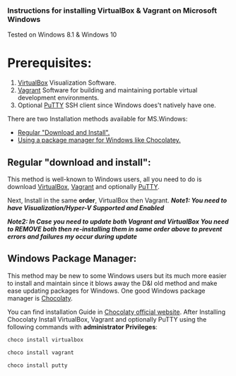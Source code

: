 ### Instructions for installing VirtualBox & Vagrant on Microsoft Windows

Tested on Windows 8.1 & Windows 10

# Prerequisites:
1. [VirtualBox][virtualBox] Visualization Software.
2. [Vagrant][vagrant] Software for building and maintaining portable virtual development environments.
3. Optional [PuTTY][PuTTY] SSH client since Windows does't natively have one.


There are two Installation methods available for MS.Windows:

- [Regular "Download and Install".](#regular-download-and-install)
- [Using a package manager for Windows like Chocolatey.](#windows-package-manager)


## Regular "download and install":
This method is well-known to Windows users, all you need to do is download
[VirtualBox][virtualBox-download], [Vagrant][vagrant-download] and optionally
[PuTTY][PuTTY-download].

Next, Install in the same **order**, VirtualBox then Vagrant.
***Note1: You need to have Visualization/Hyper-V Supported and Enabled***


***Note2: In Case you need to update both Vagrant and VirtualBox You need
to _REMOVE_ both then re-installing them in same order above to prevent
errors and failures my occur during update***


## Windows Package Manager:
This method may be new to some Windows users but its much more easier to install
and maintain since it blows away the D&I old method and make ease updating
packages for Windows. One good Windows package manager is [Chocolaty][Chocolaty].

You can find installation Guide in [Chocolaty official website][Chocolaty-install].
After Installing Chocolaty Install VirtualBox, Vagrant and optionally PuTTY
using the following commands with __administrator Privileges__:

```powershell
choco install virtualbox

choco install vagrant

choco install putty
```


[virtualBox]: https://www.virtualbox.org/
[virtualBox-download]: https://www.virtualbox.org/wiki/Downloads
[vagrant]: https://www.vagrantup.com/
[vagrant-download]: https://www.vagrantup.com/downloads.html
[PuTTY]: http://www.chiark.greenend.org.uk/~sgtatham/putty/
[PuTTY-download]: http://www.chiark.greenend.org.uk/~sgtatham/putty/download.html
[Chocolaty]: http://chocolatey.org/
[Chocolaty-install]: https://chocolatey.org/install